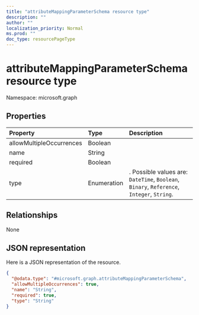 ```yaml
---
title: "attributeMappingParameterSchema resource type"
description: ""
author: ""
localization_priority: Normal
ms.prod: ""
doc_type: resourcePageType
---
```


# attributeMappingParameterSchema resource type


Namespace: microsoft.graph



## Properties
|Property|Type|Description|
|:---|:---|:---|
|allowMultipleOccurrences|Boolean||
|name|String||
|required|Boolean||
|type|Enumeration|. Possible values are: `DateTime`, `Boolean`, `Binary`, `Reference`, `Integer`, `String`.|

## Relationships
None

## JSON representation
Here is a JSON representation of the resource.
<!-- {
  "blockType": "resource",
  "@odata.type": "microsoft.graph.attributeMappingParameterSchema"
}
-->
``` json
{
  "@odata.type": "#microsoft.graph.attributeMappingParameterSchema",
  "allowMultipleOccurrences": true,
  "name": "String",
  "required": true,
  "type": "String"
}
```

